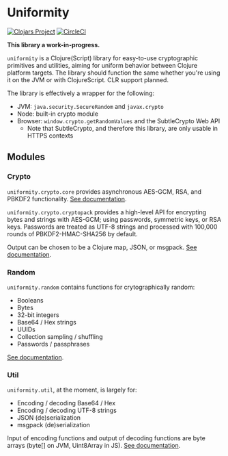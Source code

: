 # Uniformity

[![Clojars Project](https://img.shields.io/clojars/v/io.github.skinkade/uniformity.svg)](https://clojars.org/io.github.skinkade/uniformity)
[![CircleCI](https://circleci.com/gh/skinkade/uniformity/tree/main.svg?style=svg)](https://circleci.com/gh/skinkade/uniformity/?branch=main)

**This library a work-in-progress.**

`uniformity` is a Clojure(Script) library for easy-to-use cryptographic primitives
and utilities, aiming for uniform behavior between Clojure platform targets.
The library should function the same whether you're using it on the JVM
or with ClojureScript. CLR support planned.

The library is effectively a wrapper for the following:
- JVM: `java.security.SecureRandom` and `javax.crypto`
- Node: built-in crypto module
- Browser: `window.crypto.getRandomValues` and the SubtleCrypto Web API
  * Note that SubtleCrypto, and therefore this library, are only usable in HTTPS contexts



## Modules

### Crypto

`uniformity.crypto.core` provides asynchronous AES-GCM, RSA, and PBKDF2 functionality.
[See documentation](doc/crypto/core.md).

`uniformity.crypto.cryptopack` provides a high-level API for encrypting bytes
and strings with AES-GCM; using passwords, symmetric keys, or RSA keys.
Passwords are treated as UTF-8 strings and processed with 100,000 rounds of
PBKDF2-HMAC-SHA256 by default.

Output can be chosen to be a Clojure map, JSON, or msgpack.
[See documentation](doc/crypto/cryptopack.md).


### Random
`uniformity.random` contains functions for crytographically random:
- Booleans
- Bytes
- 32-bit integers
- Base64 / Hex strings
- UUIDs
- Collection sampling / shuffling
- Passwords / passphrases

[See documentation](doc/random.md).


### Util
`uniformity.util`, at the moment, is largely for:
- Encoding / decoding Base64 / Hex
- Encoding / decoding UTF-8 strings
- JSON (de)serialization
- msgpack (de)serialization

Input of encoding functions and output of decoding functions are byte arrays
(byte[] on JVM, Uint8Array in JS).
[See documentation](doc/util.md).
